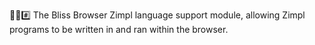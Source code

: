 🌳️🌐️#️⃣️ The Bliss Browser Zimpl language support module, allowing Zimpl programs to be written in and ran within the browser.
